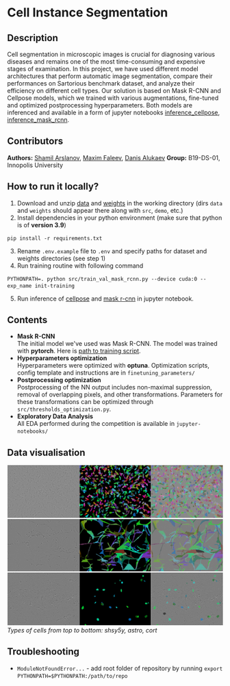 # Cell Instance Segmentation


## Description

Cell segmentation in microscopic images is crucial for diagnosing various diseases and remains one of the most time-consuming and expensive stages of examination. In this project, we have used different model architectures that perform automatic image segmentation, compare their performances on Sartorious benchmark dataset, and analyze their efficiency on different cell types. Our solution is based on Mask R-CNN and Cellpose models, which we trained with various augmentations, fine-tuned and optimized postprocessing hyperparameters. Both models are inferenced and available in a form of jupyter notebooks [inference_cellpose](./inference_cellpose.ipynb), [inference_mask_rcnn](./inference_mask_rcnn.ipynb).

## Contributors

**Authors:** [Shamil Arslanov](https://github.com/homomorfism), [Maxim Faleev](https://github.com/implausibleDeniability), [Danis Alukaev](https://github.com/DanisAlukaev)
**Group:** B19-DS-01, Innopolis University

## How to run it locally?
1. Download and unzip [data](https://drive.google.com/file/d/1rTzbFDhNqSuow1G_tbuT4FARP2VbJrhJ/view?usp=sharing) and [weights](https://drive.google.com/file/d/1AMx5DWB22sxcRabIDv8GwdNMRE6O_Tmv/view?usp=sharing) in the working directory (dirs `data` and `weights` should appear there along with `src`, `demo`, etc.)
2. Install dependencies in your python environment (make sure that python is of **version 3.9**) <br>
```
pip install -r requirements.txt
```
3. Rename `.env.example` file to `.env` and specify paths for dataset and weights directories (see step 1)
4. Run training routine with following command
```
PYTHONPATH=. python src/train_val_mask_rcnn.py --device cuda:0 --exp_name init-training
```
5. Run inference of [cellpose](./inference_cellpose.ipynb) and [mask r-cnn](./inference_mask_rcnn.ipynb) in jupyter notebook.

## Contents

- **Mask R-CNN**  
  The initial model we've used was Mask R-CNN. The model was trained with **pytorch**. Here
  is [path to training script](src/train_val_mask_rcnn.py).
- **Hyperparameters optimization**  
  Hyperparameters were optimized with **optuna**.
  Optimization scripts, config template and instructions are in `finetuning_parameters/`
- **Postprocessing optimization**  
  Postprocessing of the NN output includes non-maximal suppression, removal of overlapping pixels,
  and other transformations. Parameters for these transformations can be optimized through
  `src/thresholds_optimization.py`.
- **Exploratory Data Analysis**  
  All EDA performed during the competition is available in `jupyter-notebooks/`

## Data visualisation

![train-data-visualisation](figures/aff8fb4fc364-shsy5y.png)
![train-data-visualisation](figures/45a1f06614f0-astro.png)
![train-data-visualisation](figures/508d39dcc9ef-cort.png)
*Types of cells from top to bottom: shsy5y, astro, cort*

## Troubleshooting

- `ModuleNotFoundError...` - add root folder of repository by running `export PYTHONPATH=$PYTHONPATH:/path/to/repo`

